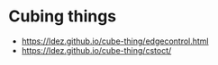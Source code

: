 # Cubing things

- https://ldez.github.io/cube-thing/edgecontrol.html
- https://ldez.github.io/cube-thing/cstoct/
